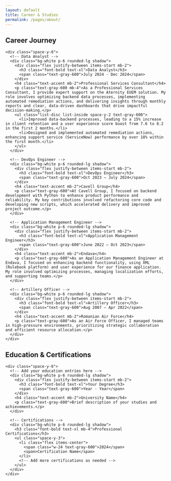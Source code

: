 ```yaml
---
layout: default
title: Career & Studies
permalink: /pages/about/
---
```


<div class="max-w-5xl mx-auto py-16">
  <!-- Career Section -->
  <section class="mb-16">
    <h2 class="text-3xl font-bold mb-8">Career Journey</h2>
    
    <div class="space-y-6">
      <!-- Data Analyst -->
      <div class="bg-white p-6 rounded-lg shadow">
        <div class="flex justify-between items-start mb-2">
          <h3 class="font-bold text-xl">Data Analyst</h3>
          <span class="text-gray-600">July 2024 - Dec 2024</span>
        </div>
        <h4 class="text-accent mb-2">Professional Services Consultant</h4>
        <p class="text-gray-600 mb-4">As a Professional Services Consultant, I provide expert support on the Aternity EUEM solution. My role involves optimizing backend data processes, implementing automated remediation actions, and delivering insights through monthly reports and clear, data-driven dashboards that drive impactful decision-making.</p>
        <ul class="list-disc list-inside space-y-2 text-gray-600">
          <li>Improved data-backend processes, leading to a 15% increase in client retention and a user experience score boost from 7.6 to 8.2 in the first 2 months.</li>
          <li>Designed and implemented automated remediation actions, enhancing support service (ServiceNow) performance by over 18% within the first month.</li>
        </ul>
      </div>

      <!-- DevOps Engineer -->
      <div class="bg-white p-6 rounded-lg shadow">
        <div class="flex justify-between items-start mb-2">
          <h3 class="font-bold text-xl">DevOps Engineer</h3>
          <span class="text-gray-600">Oct 2023 – July 2024</span>
        </div>
        <h4 class="text-accent mb-2">Cavell Group</h4>
        <p class="text-gray-600">At Cavell Group, I focused on backend development with Python to enhance product performance and reliability. My key contributions involved refactoring core code and developing new scripts, which accelerated delivery and improved project outcome.</p>
      </div>

      <!-- Application Management Engineer -->
      <div class="bg-white p-6 rounded-lg shadow">
        <div class="flex justify-between items-start mb-2">
          <h3 class="font-bold text-xl">Application Management Engineer</h3>
          <span class="text-gray-600">June 2022 – Oct 2023</span>
        </div>
        <h4 class="text-accent mb-2">Endava</h4>
        <p class="text-gray-600">As an Application Management Engineer at Endava, I focused on enhancing backend functionality, using XML (Rulebook platform) and user experience for our finance application. My role involved optimizing processes, managing localization efforts, and supporting teams.</p>
      </div>

      <!-- Artillery Officer -->
      <div class="bg-white p-6 rounded-lg shadow">
        <div class="flex justify-between items-start mb-2">
          <h3 class="font-bold text-xl">Artillery Officer</h3>
          <span class="text-gray-600">Aug 2007 – Apr 2022</span>
        </div>
        <h4 class="text-accent mb-2">Romanian Air Force</h4>
        <p class="text-gray-600">As an Air Force Officer, I managed teams in high-pressure environments, prioritizing strategic collaboration and efficient resource allocation.</p>
      </div>
    </div>
  </section>

  <!-- Education Section -->
  <section>
    <h2 class="text-3xl font-bold mb-8">Education & Certifications</h2>
    
    <div class="space-y-6">
      <!-- Add your education entries here -->
      <div class="bg-white p-6 rounded-lg shadow">
        <div class="flex justify-between items-start mb-2">
          <h3 class="font-bold text-xl">Your Degree</h3>
          <span class="text-gray-600">Year - Year</span>
        </div>
        <h4 class="text-accent mb-2">University Name</h4>
        <p class="text-gray-600">Brief description of your studies and achievements.</p>
      </div>

      <!-- Certifications -->
      <div class="bg-white p-6 rounded-lg shadow">
        <h3 class="font-bold text-xl mb-4">Professional Certifications</h3>
        <ul class="space-y-3">
          <li class="flex items-center">
            <span class="w-24 text-gray-600">2024</span>
            <span>Certification Name</span>
          </li>
          <!-- Add more certifications as needed -->
        </ul>
      </div>
    </div>
  </section>
</div> 